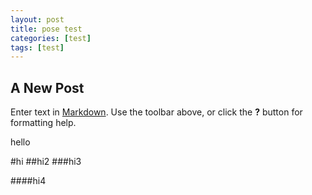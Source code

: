 ```yaml
---
layout: post
title: pose test
categories: [test]
tags: [test]
---
```

## A New Post

Enter text in [Markdown](http://daringfireball.net/projects/markdown/). Use the toolbar above, or click the **?** button for formatting help.


hello

#hi
##hi2
###hi3

####hi4
